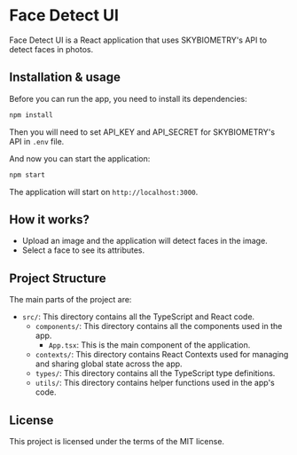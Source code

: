 # Face Detect UI

Face Detect UI is a React application that uses SKYBIOMETRY's API to detect faces in photos.

## Installation & usage

Before you can run the app, you need to install its dependencies:

```bash
npm install
```

Then you will need to set API_KEY and API_SECRET for SKYBIOMETRY's API in `.env` file.

And now you can start the application:

```bash
npm start
```

The application will start on `http://localhost:3000`.

## How it works?

- Upload an image and the application will detect faces in the image.
- Select a face to see its attributes.

## Project Structure

The main parts of the project are:

- `src/`: This directory contains all the TypeScript and React code.
  - `components/`: This directory contains all the components used in the app.
    - `App.tsx`: This is the main component of the application.
  - `contexts/`: This directory contains React Contexts used for managing and sharing global state across the app.
  - `types/`: This directory contains all the TypeScript type definitions.
  - `utils/`: This directory contains helper functions used in the app's code.

## License

This project is licensed under the terms of the MIT license.